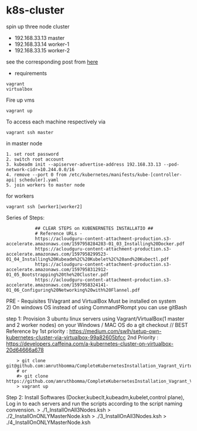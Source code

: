 # k8s-cluster



spin up three node cluster

* 192.168.33.13 master
* 192.168.33.14 worker-1
* 192.168.33.15 worker-2

see the corresponding post from [here](https://baykara.medium.com/setup-own-kubernetes-cluster-via-virtualbox-99a82605bfcc)

* requirements
```
vagrant
virtualbox
```

Fire up vms
``` 
vagrant up
```
To access each machine respectively via 
```
vagrant ssh master
```
in master node

```
1. set root password
2. switch root account
3. kubeadm init --apiserver-advertise-address 192.168.33.13 --pod-network-cidr=10.244.0.0/16
4. remove --port 0 from /etc/kubernetes/manifests/kube-[controller-api| scheduler].yaml
5. join workers to master node
```
for workers
```
vagrant ssh [worker1|worker2]
```


Series of Steps:

    
			   ## CLEAR STEPS on KUBENERNETES INSTALLATIO ##
			   # Reference URLs - 
			   https://acloudguru-content-attachment-production.s3-accelerate.amazonaws.com/1597958284283-01_03_Installing%20Docker.pdf
			   https://acloudguru-content-attachment-production.s3-accelerate.amazonaws.com/1597958299523-01_04_Installing%20Kubeadm%2C%20Kubelet%2C%20and%20Kubectl.pdf
			   https://acloudguru-content-attachment-production.s3-accelerate.amazonaws.com/1597958312912-01_05_Bootstrapping%20the%20Cluster.pdf
			   https://acloudguru-content-attachment-production.s3-accelerate.amazonaws.com/1597958324141-01_06_Configuring%20Networking%20with%20Flannel.pdf
PRE - Requisites 
    1)Vagrant and VirtualBox Must be installed on system	
    2) On windows OS instead of using CommandPRompt you can use gitBash
 	
step 1: Provision 3 ubuntu linux servers using Vagrant/VirtualBox(1 master and 2 worker nodes)
        on your Windows / MAC OS do a git checkout  // 
		BEST Reference by 1st priority : https://medium.com/swlh/setup-own-kubernetes-cluster-via-virtualbox-99a82605bfcc
		                  2nd Priority : https://developers.caffeina.com/a-kubernetes-cluster-on-virtualbox-20d64666a678
        
		> git clone git@github.com:amruthbomma/CompleteKubernetesInstallation_Vagrant_VirtualBox.git
		# or 
	    #> git clone https://github.com/amruthbomma/CompleteKubernetesInstallation_Vagrant_VirtualBox.git 
        > vagrant up
Step 2: Install Softwares (Docker,kubeclt,kubeadm,kubelet,control plane),
        Log in to each servers and run the scripts according to the script naming convension.
		> ./1_InstallOnAll3Nodes.ksh
		> ./2_InstallOnONLYMasterNode.ksh
		> ./3_InstallOnAll3Nodes.ksh
		> ./4_InstallOnONLYMasterNode.ksh
		
		


